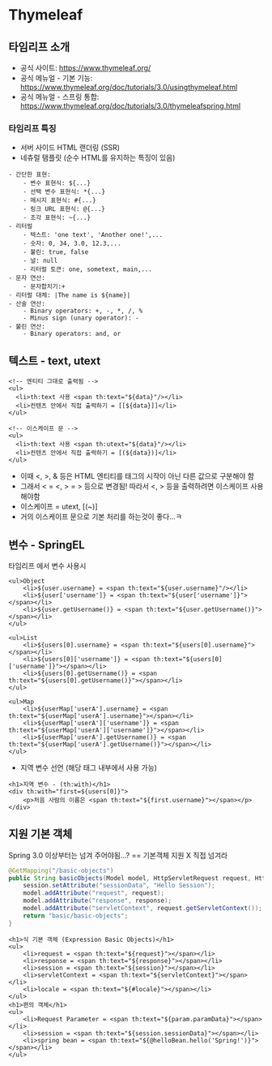 # Thymeleaf



## 타임리프 소개
- 공식 사이트: https://www.thymeleaf.org/  
- 공식 메뉴얼 - 기본 기능: https://www.thymeleaf.org/doc/tutorials/3.0/usingthymeleaf.html 
- 공식 메뉴얼 - 스프링 통합: https://www.thymeleaf.org/doc/tutorials/3.0/thymeleafspring.html


### 타임리프 특징
- 서버 사이드 HTML 랜더링 (SSR)
- 네츄럴 탬플릿 (순수 HTML를 유지하는 특징이 있음)
```
- 간단한 표현:
    - 변수 표현식: ${...}
    - 선택 변수 표현식: *{...}
    - 메시지 표현식: #{...}
    - 링크 URL 표현식: @{...}
    - 조각 표현식: ~{...}
- 리터럴
    - 텍스트: 'one text', 'Another one!',...
    - 숫자: 0, 34, 3.0, 12.3,...
    - 불린: true, false
    - 널: null
    - 리터럴 토큰: one, sometext, main,...
- 문자 연산:  
    - 문자합치기:+
◦ 리터럴 대체: |The name is ${name}|
- 산술 연산:
    - Binary operators: +, -, *, /, %
    - Minus sign (unary operator): -
- 불린 연산:
	- Binary operators: and, or
```


## 텍스트 - text, utext

```thymeleaf
<!-- 엔티티 그대로 출력됨 -->
<ul>  
  <li>th:text 사용 <span th:text="${data}"/></li>  
  <li>컨텐츠 안에서 직접 출력하기 = [[${data}]]</li>  
</ul>

<!-- 이스케이프 문 -->
<ul>  
  <li>th:text 사용 <span th:utext="${data}"/></li>  
  <li>컨텐츠 안에서 직접 출력하기 = [(${data})]</li>  
</ul>
```
- 이때 <, >, & 등은 HTML 엔티티를 태그의 시작이 아닌 다른 값으로 구분해야 함
- 그래서 < = &lt;, > = &gt; 등으로 변경됨! 따라서 <, > 등을 출력하려면 이스케이프 사용해야함
- 이스케이프 = utext, [(~)]
- 거의 이스케이프 문으로 기본 처리를 하는것이 좋다...ㅋ


## 변수 - SpringEL
타임리프 에서 변수 사용시
```thymeleaf
<ul>Object  
    <li>${user.username} = <span th:text="${user.username}"/></li>  
    <li>${user['username']} = <span th:text="${user['username']}"></span></li>  
    <li>${user.getUsername()} = <span th:text="${user.getUsername()}"></span></li>  
</ul>  

<ul>List  
    <li>${users[0].username} = <span th:text="${users[0].username}"></span></li>  
    <li>${users[0]['username']} = <span th:text="${users[0]['username']}"></span></li>  
    <li>${users[0].getUsername()} = <span th:text="${users[0].getUsername()}"></span></li>  
</ul>

<ul>Map  
    <li>${userMap['userA'].username} = <span th:text="${userMap['userA'].username}"></span></li>  
    <li>${userMap['userA']['username']} = <span th:text="${userMap['userA']['username']}"></span></li>  
    <li>${userMap['userA'].getUsername()} = <span th:text="${userMap['userA'].getUsername()}"></span></li>  
</ul>
```

- 지역 변수 선언 (해당 태그 내부에서 사용 가능)
```thymeleaf
<h1>지역 변수 - (th:with)</h1>  
<div th:with="first=${users[0]}">  
    <p>처음 사람의 이름은 <span th:text="${first.username}"></span></p>  
</div>
```


## 지원 기본 객체
Spring 3.0 이상부터는 넘겨 주어야됨...? == 기본객체 지원 X 직접 넘겨라

```java
@GetMapping("/basic-objects")  
public String basicObjects(Model model, HttpServletRequest request, HttpServletResponse response, HttpSession session) {  
    session.setAttribute("sessionData", "Hello Session");  
    model.addAttribute("request", request);  
    model.addAttribute("response", response);  
    model.addAttribute("servletContext", request.getServletContext());  
    return "basic/basic-objects";  
}
```

```thymeleaf
<h1>식 기본 객체 (Expression Basic Objects)</h1>  
<ul>  
    <li>request = <span th:text="${request}"></span></li>  
    <li>response = <span th:text="${response}"></span></li>  
    <li>session = <span th:text="${session}"></span></li>  
    <li>servletContext = <span th:text="${servletContext}"></span></li>  
    <li>locale = <span th:text="${#locale}"></span></li>  
</ul>  
<h1>편의 객체</h1>  
<ul>  
    <li>Request Parameter = <span th:text="${param.paramData}"></span></li>  
    <li>session = <span th:text="${session.sessionData}"></span></li>  
    <li>spring bean = <span th:text="${@helloBean.hello('Spring!')}"></span></li>  
</ul>
```


